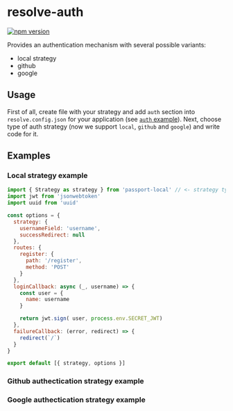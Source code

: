 # **resolve-auth**
[![npm version](https://badge.fury.io/js/resolve-auth.svg)](https://badge.fury.io/js/resolve-auth)

Provides an authentication mechanism with several possible variants:
  - local strategy
  - github
  - google

## Usage

First of all, create file with your strategy and add `auth` section into `resolve.config.json` for your application (see [`auth` example]('../../examples/auth')).
Next, choose type of auth strategy (now we support `local`, `github` and `google`) and write code for it.

## Examples

### Local strategy example

```javascript
import { Strategy as strategy } from 'passport-local' // <- strategy type
import jwt from 'jsonwebtoken'
import uuid from 'uuid'

const options = {
  strategy: {
    usernameField: 'username',
    successRedirect: null
  },
  routes: {
    register: {
      path: '/register',
      method: 'POST'
    }
  },
  loginCallback: async (_, username) => {
    const user = {
      name: username
    }

    return jwt.sign( user, process.env.SECRET_JWT)
  },
  failureCallback: (error, redirect) => {
    redirect(`/`)
  }
}

export default [{ strategy, options }]

```

### Github authectication strategy example

### Google authectication strategy example
